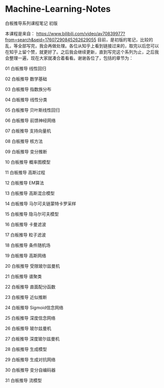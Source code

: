 # Machine-Learning-Notes
白板推导系列课程笔记 初版

本课程是来自： https://www.bilibili.com/video/av70839977?from=search&seid=17607290845262629055 目前，是初版的笔记，比较的乱，等全部写完，我会再做处理。各位从知乎上看到链接过来的，取完以后您可以在知乎上留个赞，就更好了。之后我会继续更新，直到写完这个系列为止，之后我会整理一遍，现在大家就凑合着看看。谢谢各位了，包括的章节为： 

01 白板推导 线性回归 

02 白板推导 数学基础 

03 白板推导 指数族分布 

04 白板推导 线性分类 

05 白板推导 贝叶斯线性回归 

06 白板推导 前馈神经网络 

07 白板推导 支持向量机 

08 白板推导 核方法 

09 白板推导 变分推断 

10 白板推导 概率图模型 

11 白板推导 高斯过程 

12 白板推导 EM算法 

13 白板推导 高斯混合模型 

14 白板推导 马尔可夫链蒙特卡罗采样 

15 白板推导 隐马尔可夫模型

16 白板推导 卡曼滤波

17 白板推导 粒子滤波

18 白板推导 条件随机场

19 白板推导 高斯网络

20 白板推导 受限玻尔兹曼机

21 白板推导 谱聚类

22 白板推导 直面配分函数

23 白板推导 近似推断

24 白板推导 Sigmoid信念网络

25 白板推导 深度信念网络

26 白板推导 玻尔兹曼机

27 白板推导 深度玻尔兹曼机

28 白板推导 生成模型

29 白板推导 生成对抗网络

30 白板推导 变分自编码器

31 白板推导 流模型
